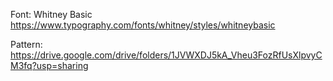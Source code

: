 Font: Whitney Basic
https://www.typography.com/fonts/whitney/styles/whitneybasic

Pattern: https://drive.google.com/drive/folders/1JVWXDJ5kA_Vheu3FozRfUsXlpvyCM3fq?usp=sharing
